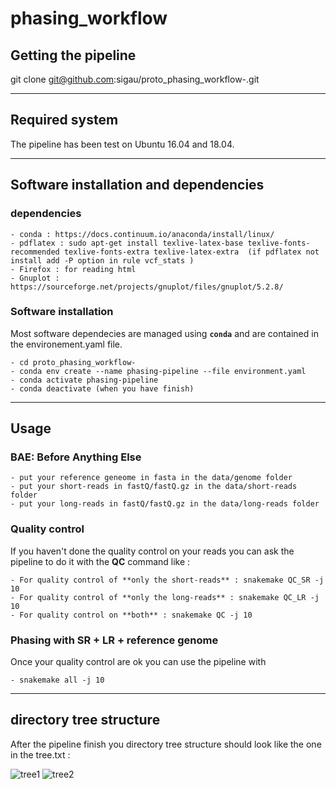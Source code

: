 # phasing_workflow

## Getting the pipeline 
git clone git@github.com:sigau/proto_phasing_workflow-.git

******************

## Required system
The pipeline has been test on Ubuntu 16.04 and 18.04.

******************

## Software installation and dependencies 
### dependencies 
    - conda : https://docs.continuum.io/anaconda/install/linux/
    - pdflatex : sudo apt-get install texlive-latex-base texlive-fonts-recommended texlive-fonts-extra texlive-latex-extra  (if pdflatex not install add -P option in rule vcf_stats )
    - Firefox : for reading html
    - Gnuplot : https://sourceforge.net/projects/gnuplot/files/gnuplot/5.2.8/

### Software installation 
Most software dependecies are managed using **`conda`** and are contained in the environement.yaml file.

    - cd proto_phasing_workflow-
    - conda env create --name phasing-pipeline --file environment.yaml 
    - conda activate phasing-pipeline 
    - conda deactivate (when you have finish)

******************

## Usage 
### BAE: Before Anything Else
    - put your reference geneome in fasta in the data/genome folder
    - put your short-reads in fastQ/fastQ.gz in the data/short-reads folder
    - put your long-reads in fastQ/fastQ.gz in the data/long-reads folder

### Quality control
If you haven't done the quality control on your reads you can ask the pipeline to do it with the **QC** command like :

    - For quality control of **only the short-reads** : snakemake QC_SR -j 10 
    - For quality control of **only the long-reads** : snakemake QC_LR -j 10 
    - For quality control on **both** : snakemake QC -j 10

### Phasing with SR + LR + reference genome
Once your quality control are ok you can use the pipeline with 

    - snakemake all -j 10

******************

## directory tree structure
After the pipeline finish you directory tree structure should look like the one in the tree.txt :

![tree1](/tree1.pnj)
![tree2](/tree2.pnj)